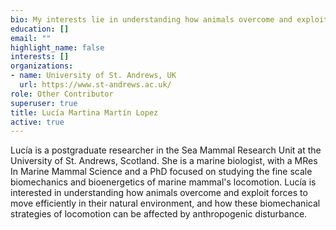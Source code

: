 ```yaml
---
bio: My interests lie in understanding how animals overcome and exploit forces to move efficiently in their natural environment, and how these biomechanical strategies of locomotion can be affected by anthropogenic disturbance.
education: []
email: ""
highlight_name: false
interests: []
organizations:
- name: University of St. Andrews, UK
  url: https://www.st-andrews.ac.uk/
role: Other Contributor
superuser: true
title: Lucía Martina Martín Lopez
active: true
---
```

Lucía is a postgraduate researcher in the Sea Mammal Research Unit at the University of St. Andrews, Scotland. She is a marine biologist, with a MRes In Marine Mammal Science and a PhD focused on studying the fine scale biomechanics and bioenergetics of marine mammal's locomotion. Lucía is interested in understanding how animals overcome and exploit forces to move efficiently in their natural environment, and how these biomechanical strategies of locomotion can be affected by anthropogenic disturbance.